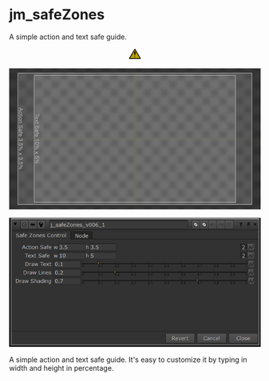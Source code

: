 # jm_safeZones

A simple action and text safe guide.



<p align="center">
<img src="jm_safeZones_icon_v003.png">
</p>


<p align="center">
<img src="jm_safeZones.jpg">
</p>


<p align="center">
<img src="jm_safeZones_UI.png">
</p>



A simple action and text safe guide. It's easy to customize it by typing in width and height in percentage.